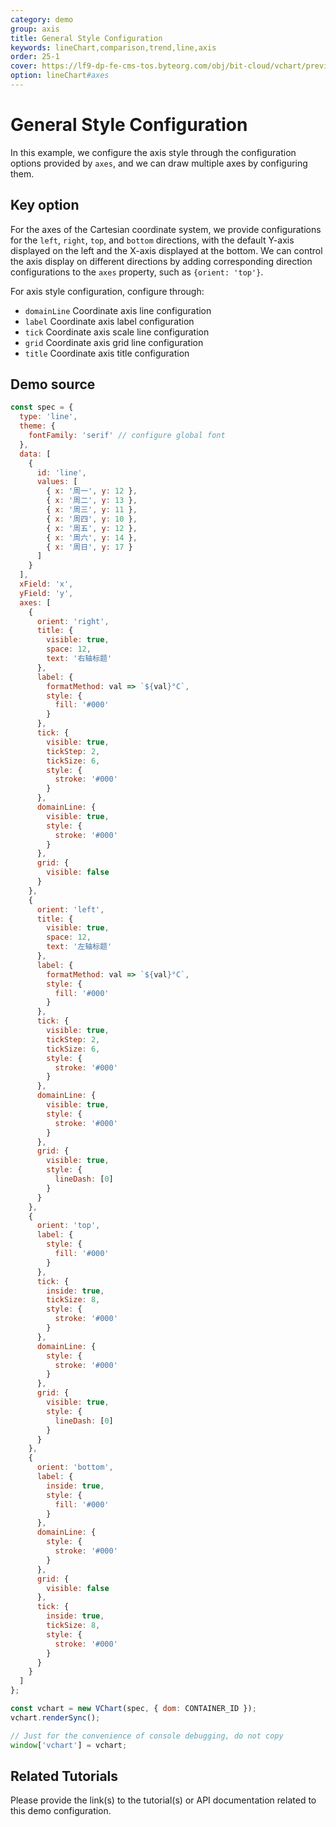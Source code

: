 ```yaml
---
category: demo
group: axis
title: General Style Configuration
keywords: lineChart,comparison,trend,line,axis
order: 25-1
cover: https://lf9-dp-fe-cms-tos.byteorg.com/obj/bit-cloud/vchart/preview/axis/style.png
option: lineChart#axes
---
```


# General Style Configuration

In this example, we configure the axis style through the configuration options provided by `axes`, and we can draw multiple axes by configuring them.

## Key option

For the axes of the Cartesian coordinate system, we provide configurations for the `left`, `right`, `top`, and `bottom` directions, with the default Y-axis displayed on the left and the X-axis displayed at the bottom. We can control the axis display on different directions by adding corresponding direction configurations to the `axes` property, such as `{orient: 'top'}`.

For axis style configuration, configure through:

- `domainLine` Coordinate axis line configuration
- `label` Coordinate axis label configuration
- `tick` Coordinate axis scale line configuration
- `grid` Coordinate axis grid line configuration
- `title` Coordinate axis title configuration

## Demo source

```javascript livedemo
const spec = {
  type: 'line',
  theme: {
    fontFamily: 'serif' // configure global font
  },
  data: [
    {
      id: 'line',
      values: [
        { x: '周一', y: 12 },
        { x: '周二', y: 13 },
        { x: '周三', y: 11 },
        { x: '周四', y: 10 },
        { x: '周五', y: 12 },
        { x: '周六', y: 14 },
        { x: '周日', y: 17 }
      ]
    }
  ],
  xField: 'x',
  yField: 'y',
  axes: [
    {
      orient: 'right',
      title: {
        visible: true,
        space: 12,
        text: '右轴标题'
      },
      label: {
        formatMethod: val => `${val}°C`,
        style: {
          fill: '#000'
        }
      },
      tick: {
        visible: true,
        tickStep: 2,
        tickSize: 6,
        style: {
          stroke: '#000'
        }
      },
      domainLine: {
        visible: true,
        style: {
          stroke: '#000'
        }
      },
      grid: {
        visible: false
      }
    },
    {
      orient: 'left',
      title: {
        visible: true,
        space: 12,
        text: '左轴标题'
      },
      label: {
        formatMethod: val => `${val}°C`,
        style: {
          fill: '#000'
        }
      },
      tick: {
        visible: true,
        tickStep: 2,
        tickSize: 6,
        style: {
          stroke: '#000'
        }
      },
      domainLine: {
        visible: true,
        style: {
          stroke: '#000'
        }
      },
      grid: {
        visible: true,
        style: {
          lineDash: [0]
        }
      }
    },
    {
      orient: 'top',
      label: {
        style: {
          fill: '#000'
        }
      },
      tick: {
        inside: true,
        tickSize: 8,
        style: {
          stroke: '#000'
        }
      },
      domainLine: {
        style: {
          stroke: '#000'
        }
      },
      grid: {
        visible: true,
        style: {
          lineDash: [0]
        }
      }
    },
    {
      orient: 'bottom',
      label: {
        inside: true,
        style: {
          fill: '#000'
        }
      },
      domainLine: {
        style: {
          stroke: '#000'
        }
      },
      grid: {
        visible: false
      },
      tick: {
        inside: true,
        tickSize: 8,
        style: {
          stroke: '#000'
        }
      }
    }
  ]
};

const vchart = new VChart(spec, { dom: CONTAINER_ID });
vchart.renderSync();

// Just for the convenience of console debugging, do not copy
window['vchart'] = vchart;
```

## Related Tutorials

Please provide the link(s) to the tutorial(s) or API documentation related to this demo configuration.
